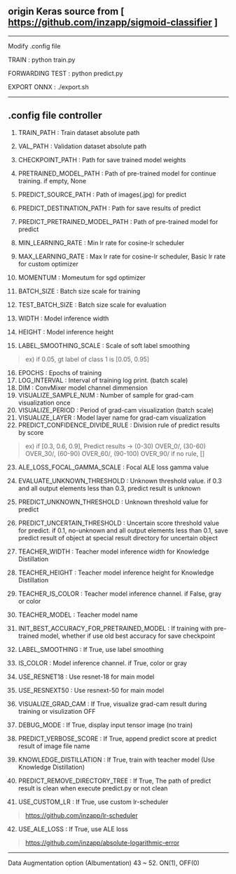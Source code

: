 ## origin Keras source from [ https://github.com/inzapp/sigmoid-classifier ]

*** 
Modify .config file

TRAIN : python train.py

FORWARDING TEST : python predict.py

EXPORT ONNX : ./export.sh 

***
## .config file controller

1. TRAIN_PATH : Train dataset absolute path
2. VAL_PATH : Validation dataset absolute path
3. CHECKPOINT_PATH : Path for save trained model weights
4. PRETRAINED_MODEL_PATH : Path of pre-trained model for continue training. if empty, None
5. PREDICT_SOURCE_PATH : Path of images(.jpg) for predict
6. PREDICT_DESTINATION_PATH : Path for save results of predict
7. PREDICT_PRETRAINED_MODEL_PATH : Path of pre-trained model for predict

8. MIN_LEARNING_RATE : Min lr rate for cosine-lr scheduler
9. MAX_LEARNING_RATE : Max lr rate for cosine-lr scheduler, Basic lr rate for custom optimizer
10. MOMENTUM : Momeutum for sgd optimizer
11. BATCH_SIZE : Batch size scale for training
12. TEST_BATCH_SIZE : Batch size scale for evaluation
13. WIDTH : Model inference width
14. HEIGHT : Model inference height
15. LABEL_SMOOTHING_SCALE : Scale of soft label smoothing 
> ex) if 0.05, gt label of class 1 is [0.05, 0.95]
16. EPOCHS : Epochs of training
17. LOG_INTERVAL : Interval of training log print. (batch scale)
18. DIM : ConvMixer model channel dimmension
19. VISUALIZE_SAMPLE_NUM : Number of sample for grad-cam visualization once
20. VISUALIZE_PERIOD : Period of grad-cam visualization (batch scale)
21. VISUALIZE_LAYER : Model layer name for grad-cam visualization
22. PREDICT_CONFIDENCE_DIVIDE_RULE : Division rule of predict results by score
> ex) if [0.3, 0.6, 0.9], Predict results -> (0-30) OVER_0/, (30-60) OVER_30/, (60-90) OVER_60/, (90-100) OVER_90/ 
>   if no rule, []
23. ALE_LOSS_FOCAL_GAMMA_SCALE : Focal ALE loss gamma value 
24. EVALUATE_UNKNOWN_THRESHOLD : Unknown threshold value. if 0.3 and all output elements less than 0.3, predict result is unknown
25. PREDICT_UNKNOWN_THRESHOLD : Unknown threshold value for predict
26. PREDICT_UNCERTAIN_THRESHOLD : Uncertain score threshold value for predict. if 0.1, no-unknown and all output elements less than 0.1, save predict result of object at special result directory for uncertain object
27. TEACHER_WIDTH : Teacher model inference width for Knowledge Distillation
28. TEACHER_HEIGHT : Teacher model inference height for Knowledge Distillation
29. TEACHER_IS_COLOR : Teacher model inference channel. if False, gray or color
30. TEACHER_MODEL : Teacher model name

31. INIT_BEST_ACCURACY_FOR_PRETRAINED_MODEL : If training with pre-trained model, whether if use old best accuracy for save checkpoint
32. LABEL_SMOOTHING : If True, use label smoothing
33. IS_COLOR : Model inference channel. if True, color or gray
34. USE_RESNET18 : Use resnet-18 for main model 
35. USE_RESNEXT50 : Use resnext-50 for main model
36. VISUALIZE_GRAD_CAM : If True, visualize grad-cam result during training or visulization OFF
37. DEBUG_MODE : If True, display input tensor image (no train)
38. PREDICT_VERBOSE_SCORE : If True, append predict score at predict result of image file name 
39. KNOWLEDGE_DISTILLATION : If True, train with teacher model (Use Knowledge Distillation)
40. PREDICT_REMOVE_DIRECTORY_TREE : If True, The path of predict result is clean when execute predict.py or not clean
41. USE_CUSTOM_LR : If True, use custom lr-scheduler 
> https://github.com/inzapp/lr-scheduler
42. USE_ALE_LOSS : If True, use ALE loss 
> https://github.com/inzapp/absolute-logarithmic-error

*** 
Data Augmentation option (Albumentation)
43 ~ 52. ON(1), OFF(0)
